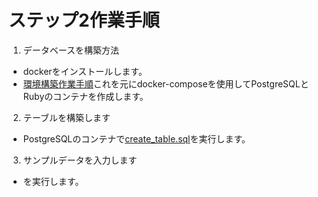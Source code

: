 # ステップ2作業手順
1. データベースを構築方法
- dockerをインストールします。
- [環境構築作業手順](https://www.notion.so/Ruby-PostgreSQL-3146f41cd91148b4b0a4ab29d509f7d9?pvs=4)これを元にdocker-composeを使用してPostgreSQLとRubyのコンテナを作成します。
2. テーブルを構築します
- PostgreSQLのコンテナで[create_table.sql](../../../docker/internetTV/src/postgres/sql/create_table.sql)を実行します。
3. サンプルデータを入力します
- を実行します。
